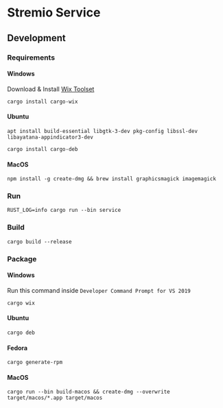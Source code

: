 # Stremio Service

## Development

### Requirements
#### Windows
Download & Install [Wix Toolset](https://github.com/wixtoolset/wix3/releases)  
```
cargo install cargo-wix
```

#### Ubuntu
```
apt install build-essential libgtk-3-dev pkg-config libssl-dev libayatana-appindicator3-dev
```
```
cargo install cargo-deb
```

#### MacOS
```
npm install -g create-dmg && brew install graphicsmagick imagemagick
```

### Run
```
RUST_LOG=info cargo run --bin service
```

### Build
```
cargo build --release
```

### Package

#### Windows
Run this command inside `Developer Command Prompt for VS 2019`
```
cargo wix
```

#### Ubuntu
```
cargo deb
```

#### Fedora
```
cargo generate-rpm
```

#### MacOS
```
cargo run --bin build-macos && create-dmg --overwrite target/macos/*.app target/macos
```